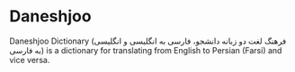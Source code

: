 # Daneshjoo
Daneshjoo Dictionary (فرهنگ لغت دو زبانه دانشجو، فارسی به انگلیسی و انگلیسی به فارسی) is a dictionary for translating from English to Persian (Farsi) and vice versa.
